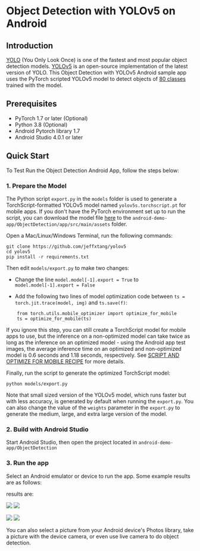 # Object Detection with YOLOv5 on Android

## Introduction

[YOLO](https://pjreddie.com/darknet/yolo/) (You Only Look Once) is one of the fastest and most popular object detection models. [YOLOv5](https://github.com/ultralytics/yolov5) is an open-source implementation of the latest version of YOLO. This Object Detection with YOLOv5 Android sample app uses the PyTorch scripted YOLOv5 model to detect objects of [80 classes](https://github.com/ultralytics/yolov5/blob/master/data/coco.yaml) trained with the model.

## Prerequisites

* PyTorch 1.7 or later (Optional)
* Python 3.8 (Optional)
* Android Pytorch library 1.7
* Android Studio 4.0.1 or later

## Quick Start

To Test Run the Object Detection Android App, follow the steps below:

### 1. Prepare the Model

The Python script `export.py` in the `models` folder is used to generate a TorchScript-formatted YOLOv5 model named `yolov5s.torchscript.pt` for mobile apps. If you don't have the PyTorch environment set up to run the script, you can download the model file [here](https://drive.google.com/file/d/15FFbi1ajWh02Dqc4W4HdGI45Th3VhbkR/view?usp=sharing) to the `android-demo-app/ObjectDetection/app/src/main/assets` folder.

Open a Mac/Linux/Windows Terminal, run the following commands:

```
git clone https://github.com/jeffxtang/yolov5
cd yolov5
pip install -r requirements.txt
```

Then edit `models/export.py` to make two changes:

* Change the line `model.model[-1].export = True` to `model.model[-1].export = False`

* Add the following two lines of model optimization code between `ts = torch.jit.trace(model, img)` and `ts.save(f)`:

```
    from torch.utils.mobile_optimizer import optimize_for_mobile
    ts = optimize_for_mobile(ts)
```

If you ignore this step, you can still create a TorchScript model for mobile apps to use, but the inference on a non-optimized model can take twice as long as the inference on an optimized model - using the Android app test images, the average inference time on an optimized and non-optimized model is 0.6 seconds and 1.18 seconds, respectively. See [SCRIPT AND OPTIMIZE FOR MOBILE RECIPE](https://pytorch.org/tutorials/recipes/script_optimized.html) for more details.

Finally, run the script to generate the optimized TorchScript model:

```
python models/export.py
```

Note that small sized version of the YOLOv5 model, which runs faster but with less accuracy, is generated by default when running the `export.py`. You can also change the value of the `weights` parameter in the `export.py` to generate the medium, large, and extra large version of the model.

### 2. Build with Android Studio

Start Android Studio, then open the project located in `android-demo-app/ObjectDetection`

### 3. Run the app
Select an Android emulator or device to run the app. Some example results are as follows:

results are:

![](screenshot1.png)
![](screenshot2.png)

![](screenshot3.png)
![](screenshot4.png)

You can also select a picture from your Android device's Photos library, take a picture with the device camera, or even use live camera to do object detection.
